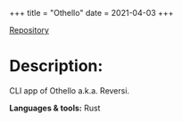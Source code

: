 +++
title = "Othello"
date = 2021-04-03
+++

<a href="https://github.com/sjinno/othello" target="\_blank" class="repo"><i class="fab fa-github"></i> Repository</a>

# Description:

CLI app of Othello a.k.a. Reversi.

**Languages & tools:** Rust

